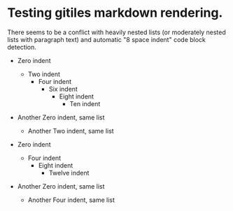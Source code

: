 # Testing gitiles markdown rendering.

There seems to be a conflict with heavily nested lists (or moderately nested
lists with paragraph text) and automatic "8 space indent" code block detection.

* Zero indent
  * Two indent
    * Four indent
      * Six indent
        * Eight indent
          * Ten indent
* Another Zero indent, same list
  * Another Two indent, same list


* Zero indent
    * Four indent
        * Eight indent
            * Twelve indent
* Another Zero indent, same list
    * Another Four indent, same list
